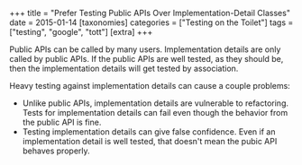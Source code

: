+++
title = "Prefer Testing Public APIs Over Implementation-Detail Classes"
date = 2015-01-14
[taxonomies]
categories = ["Testing on the Toilet"]
tags = ["testing", "google", "tott"]
[extra]
+++

Public APIs can be called by many users. Implementation details are only called by public APIs.
If the public APIs are well tested, as they should be, then the implementation details will get
tested by association.

Heavy testing against implementation details can cause a couple problems:

- Unlike public APIs, implementation details are vulnerable to refactoring. Tests for implementation
  details can fail even though the behavior from the public API is fine.
- Testing implementation details can give false confidence. Even if an implementation detail is well
  tested, that doesn't mean the pubic API behaves properly.